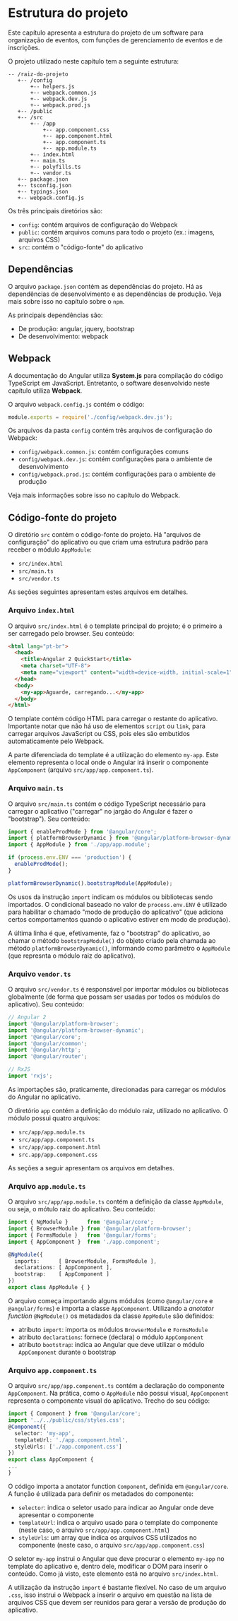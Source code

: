 # Estrutura do projeto

Este capítulo apresenta a estrutura do projeto de um software para organização de eventos, com funções de gerenciamento de eventos e de inscrições.

O projeto utilizado neste capítulo tem a seguinte estrutura:

```
-- /raiz-do-projeto
   +-- /config
       +-- helpers.js
       +-- webpack.common.js
       +-- webpack.dev.js
       +-- webpack.prod.js
   +-- /public
   +-- /src
       +-- /app
           +-- app.component.css
           +-- app.component.html
           +-- app.component.ts
           +-- app.module.ts
       +-- index.html
       +-- main.ts
       +-- polyfills.ts
       +-- vendor.ts
   +-- package.json
   +-- tsconfig.json
   +-- typings.json
   +-- webpack.config.js
```

Os três principais diretórios são:

* `config`: contém arquivos de configuração do Webpack
* `public`: contém arquivos comuns para todo o projeto \(ex.: imagens, arquivos CSS\)
* `src`: contém o "código-fonte" do aplicativo

## Dependências

O arquivo `package.json` contém as dependências do projeto. Há as dependências de desenvolvimento e as dependências de produção. Veja mais sobre isso no capítulo sobre o `npm`.

As principais dependências são:

* De produção: angular, jquery, bootstrap
* De desenvolvimento: webpack 

## Webpack

A documentação do Angular utiliza **System.js** para compilação do código TypeScript em JavaScript. Entretanto, o software desenvolvido neste capítulo utiliza **Webpack**.

O arquivo `webpack.config.js` contém o código:

```TypeScript
module.exports = require('./config/webpack.dev.js');
```

Os arquivos da pasta `config` contém três arquivos de configuração do Webpack:

* `config/webpack.common.js`: contém configurações comuns
* `config/webpack.dev.js`: contém configurações para o ambiente de desenvolvimento
* `config/webpack.prod.js`: contém configurações para o ambiente de produção

Veja mais informações sobre isso no capítulo do Webpack.

## Código-fonte do projeto

O diretório `src` contém o código-fonte do projeto. Há "arquivos de configuração" do aplicativo ou que criam uma estrutura padrão para receber o módulo `AppModule`:
* `src/index.html`
* `src/main.ts`
* `src/vendor.ts`

As seções seguintes apresentam estes arquivos em detalhes.

### Arquivo `index.html`

O arquivo `src/index.html` é o template principal do projeto; é o primeiro a ser carregado pelo browser. Seu conteúdo:

```html
<html lang="pt-br">
  <head>
    <title>Angular 2 QuickStart</title>
    <meta charset="UTF-8">
    <meta name="viewport" content="width=device-width, initial-scale=1">
  </head>
  <body>
    <my-app>Aguarde, carregando...</my-app>
  </body>
</html>
```

O template contém código HTML para carregar o restante do aplicativo. Importante notar que não há uso de elementos `script` ou `link`, para carregar arquivos JavaScript ou CSS, pois eles são embutidos automaticamente pelo Webpack.

A parte diferenciada do template é a utilização do elemento `my-app`. Este elemento representa o local onde o Angular irá inserir o componente `AppComponent` \(arquivo `src/app/app.component.ts`\).

### Arquivo `main.ts`

O arquivo `src/main.ts` contém o código TypeScript necessário para carregar o aplicativo \("carregar" no jargão do Angular é fazer o "bootstrap"\). Seu conteúdo:

```TypeScript
import { enableProdMode } from '@angular/core';
import { platformBrowserDynamic } from '@angular/platform-browser-dynamic';
import { AppModule } from './app/app.module';

if (process.env.ENV === 'production') {
  enableProdMode();
}

platformBrowserDynamic().bootstrapModule(AppModule);
```

Os usos da instrução `import` indicam os módulos ou bibliotecas sendo importados. O condicional baseado no valor de `process.env.ENV` é utilizado para habilitar o chamado "modo de produção do aplicativo" \(que adiciona certos comportamentos quando o aplicativo estiver em modo de produção\).

A última linha é que, efetivamente, faz o "bootstrap" do aplicativo, ao chamar o método `bootstrapModule()` do objeto criado pela chamada ao método `platformBrowserDynamic()`, informando como parâmetro o `AppModule` \(que represnta o módulo raiz do aplicativo\).

### Arquivo `vendor.ts`

O arquivo `src/vendor.ts` é responsável por importar módulos ou bibliotecas globalmente \(de forma que possam ser usadas por todos os módulos do aplicativo\). Seu conteúdo:

```TypeScript
// Angular 2
import '@angular/platform-browser';
import '@angular/platform-browser-dynamic';
import '@angular/core';
import '@angular/common';
import '@angular/http';
import '@angular/router';

// RxJS
import 'rxjs';
```

As importações são, praticamente, direcionadas para carregar os módulos do Angular no aplicativo.

O diretório `app` contém a definição do módulo raiz, utilizado no aplicativo. O módulo possui quatro arquivos:
* `src/app/app.module.ts`
* `src/app/app.component.ts`
* `src/app/app.component.html`
* `src.app/app.component.css`

As seções a seguir apresentam os arquivos em detalhes.

### Arquivo `app.module.ts`

O arquivo `src/app/app.module.ts` contém a definição da classe `AppModule`, ou seja, o mótulo raiz do aplicativo. Seu conteúdo:

```TypeScript
import { NgModule }      from '@angular/core';
import { BrowserModule } from '@angular/platform-browser';
import { FormsModule }   from '@angular/forms';
import { AppComponent }  from './app.component';

@NgModule({
  imports:      [ BrowserModule, FormsModule ],
  declarations: [ AppComponent ],
  bootstrap:    [ AppComponent ]
})
export class AppModule { }
```

O arquivo começa importando alguns módulos \(como `@angular/core` e `@angular/forms`\) e importa a classe `AppComponent`. Utilizando a _anotator function_ `@NgModule()` os metadados da classe `AppModule` são definidos:

* atributo `import`: importa os módulos `BrowserModule` e `FormsModule`
* atributo `declarations`: fornece \(declara\) o módulo `AppComponent`
* atributo `bootstrap`: indica ao Angular que deve utilizar o módulo `AppComponent` durante o bootstrap

### Arquivo `app.component.ts`

O arquivo `src/app/app.component.ts` contém a declaração do componente `AppComponent`. Na prática, como o `AppModule` não possui visual, `AppComponent` representa o componente visual do aplicativo. Trecho do seu código:

```TypeScript
import { Component } from '@angular/core';
import '../../public/css/styles.css';
@Component({
  selector: 'my-app',
  templateUrl: './app.component.html',
  styleUrls: ['./app.component.css']
})
export class AppComponent {
...
}
```

O código importa a anotator function `Component`, definida em `@angular/core`. A função é utilizada para definir os metadados do componente:

* `selector`: indica o seletor usado para indicar ao Angular onde deve apresentar o componente
* `templateUrl`: indica o arquivo usado para o template do componente \(neste caso, o arquivo `src/app/app.component.html`\)
* `styleUrls`: um array que indica os arquivos CSS utilizados no componente \(neste caso, o arquivo `src/app/app.component.css`\)

O seletor `my-app` instrui o Angular que deve procurar o elemento `my-app` no template do aplicativo e, dentro dele, modificar o DOM para inserir o conteúdo. Como já visto, este elemento está no arquivo `src/index.html`.

A utilização da instrução `import` é bastante flexível. No caso de um arquivo `.css`, isso instrui o Webpack a inserir o arquivo em questão na lista de arquivos CSS que devem ser reunidos para gerar a versão de produção do aplicativo.

